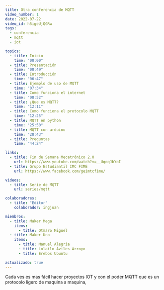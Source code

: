 ```yaml
---
title: Otra conferencia de MQTT 
video_number: 1
date: 2022-07-22
video_id: h5igeUjQGRw 
tags:
  - conferencia
  - mqtt
  - iot

topics:
  - title: Inicio
    time: "00:00"
  - title: Presentación
    time: "00:49"
  - title: Introducción
    time: "06:47"
  - title: Ejemplo de uso de MQTT
    time: "07:34"
  - title: Como funciona el internet
    time: "08:52"
  - title: ¿Que es MQTT?
    time: "12:11"
  - title: Como funciona el protocolo MQTT
    time: "12:25"
  - title: MQTT en python
    time: "25:50"
  - title: MQTT con arduino
    time: "28:43"
  - title: Preguntas
    time: "44:24"

links:
  - title: Fin de Semana Mecatrónico 2.0
    url: https://www.youtube.com/watch?v=__UqoqJbYoI
  - title: Grupo Estudiantil IMC FIME
    url: https://www.facebook.com/geimtcfime/

videos:
  - title: Serie de MQTT
    url: series/mqtt

colaboradores:
  - title: "Editor"
    colaborador: ingjuan

miembros:
  - title: Maker Mega
    items:
      - title: Otmaro Miguel
  - title: Maker Uno
    items:
      - title: Manuel Alegría
      - title: Lolailo Aviles Arroyo
      - title: Erebos Ubuntu

actualizado: true
---
```


Cada ves es mas fácil hacer proyectos IOT y con el poder MQTT que es un protocolo ligero de maquina a maquina,
